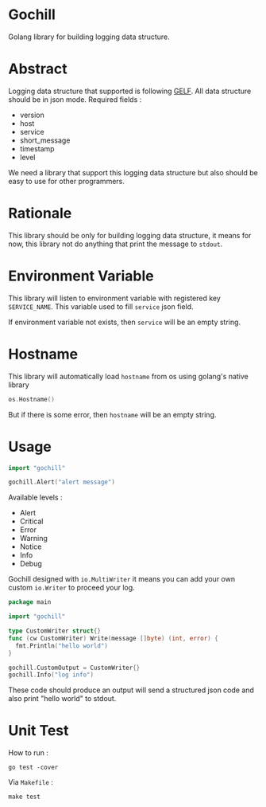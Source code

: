 # Gochill
Golang library for building logging data structure.

# Abstract

Logging data structure that supported is following [GELF](http://docs.graylog.org/en/2.0/pages/gelf.html#).
All data structure should be in json mode.  Required fields :

- version
- host
- service
- short_message
- timestamp
- level

We need a library that support this logging data structure but also should be easy
to use for other programmers.

# Rationale

This library should be only for building logging data structure, it means for now,
this library not do anything that print the message to `stdout`.

# Environment Variable

This library will listen to environment variable with registered key `SERVICE_NAME`.
This variable used to fill `service` json field.

If environment variable not exists, then `service` will be an empty string.

# Hostname

This library will automatically load `hostname` from os using golang's native library

```go
os.Hostname()
```

But if there is some error, then `hostname` will be an empty string.

# Usage

```go
import "gochill"

gochill.Alert("alert message")
```

Available levels :

- Alert
- Critical
- Error
- Warning
- Notice
- Info
- Debug

Gochill designed with `io.MultiWriter` it means you can add your own custom
`io.Writer` to proceed your log.

```go
package main

import "gochill"

type CustomWriter struct{}
func (cw CustomWriter) Write(message []byte) (int, error) {
  fmt.Println("hello world")
}

gochill.CustomOutput = CustomWriter{}
gochill.Info("log info")
```

These code should produce an output will send a structured json code and also
  print "hello world" to stdout.

# Unit Test

How to run :

```
go test -cover
```

Via `Makefile` :

```
make test
```
